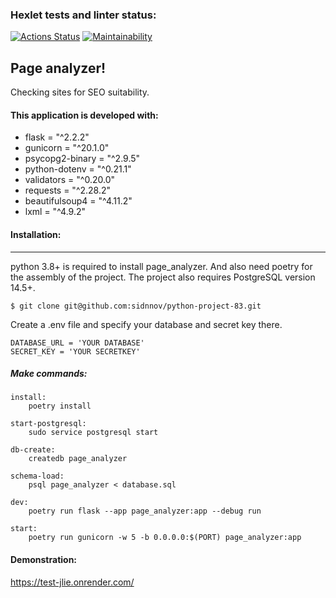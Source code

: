 ### Hexlet tests and linter status:
[![Actions Status](https://github.com/sidnnov/python-project-83/workflows/hexlet-check/badge.svg)](https://github.com/sidnnov/python-project-83/actions)
[![Maintainability](https://api.codeclimate.com/v1/badges/54f8ce582e7588530d81/maintainability)](https://codeclimate.com/github/sidnnov/python-project-83/maintainability)

## Page analyzer!
Checking sites for SEO suitability.


#### This application is developed with:
- flask = "^2.2.2"
- gunicorn = "^20.1.0"
- psycopg2-binary = "^2.9.5"
- python-dotenv = "^0.21.1"
- validators = "^0.20.0"
- requests = "^2.28.2"
- beautifulsoup4 = "^4.11.2"
- lxml = "^4.9.2"

#### Installation:
-----------------------

python 3.8+ is required to install page_analyzer. And also need poetry for the assembly of the project.
The project also requires PostgreSQL version 14.5+.

```
$ git clone git@github.com:sidnnov/python-project-83.git
```

Create a .env file and specify your database and secret key there.

```
DATABASE_URL = 'YOUR DATABASE'
SECRET_KEY = 'YOUR SECRETKEY'
```

##### Make commands:
```
install:
	poetry install

start-postgresql:
	sudo service postgresql start

db-create:
	createdb page_analyzer

schema-load:
	psql page_analyzer < database.sql

dev:
	poetry run flask --app page_analyzer:app --debug run

start:
	poetry run gunicorn -w 5 -b 0.0.0.0:$(PORT) page_analyzer:app

```

#### Demonstration:
https://test-jlie.onrender.com/
